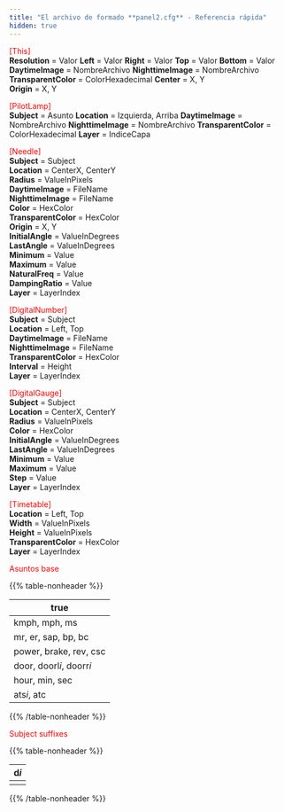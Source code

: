 ```yaml
---
title: "El archivo de formado **panel2.cfg** - Referencia rápida"
hidden: true
---
```


<font color="red">[This]</font>  
**Resolution** = Valor
**Left** = Valor
**Right** = Valor
**Top** = Valor
**Bottom** = Valor
**DaytimeImage** = NombreArchivo
**NighttimeImage** = NombreArchivo
**TransparentColor** = ColorHexadecimal
**Center** = X, Y  
**Origin** = X, Y

<font color="red">[PilotLamp]</font>  
**Subject** = Asunto
**Location** = Izquierda, Arriba
**DaytimeImage** = NombreArchivo
**NighttimeImage** = NombreArchivo
**TransparentColor** = ColorHexadecimal
**Layer** = IndiceCapa

<font color="red">[Needle]</font>  
**Subject** = Subject  
**Location** = CenterX, CenterY  
**Radius** = ValueInPixels  
**DaytimeImage** = FileName  
**NighttimeImage** = FileName  
**Color** = HexColor  
**TransparentColor** = HexColor  
**Origin** = X, Y  
**InitialAngle** = ValueInDegrees  
**LastAngle** = ValueInDegrees  
**Minimum** = Value  
**Maximum** = Value  
**NaturalFreq** = Value  
**DampingRatio** = Value  
**Layer** = LayerIndex

<font color="red">[DigitalNumber]</font>  
**Subject** = Subject  
**Location** = Left, Top  
**DaytimeImage** = FileName  
**NighttimeImage** = FileName  
**TransparentColor** = HexColor  
**Interval** = Height  
**Layer** = LayerIndex

<font color="red">[DigitalGauge]</font>  
**Subject** = Subject  
**Location** = CenterX, CenterY  
**Radius** = ValueInPixels  
**Color** = HexColor  
**InitialAngle** = ValueInDegrees  
**LastAngle** = ValueInDegrees  
**Minimum** = Value  
**Maximum** = Value  
**Step** = Value  
**Layer** = LayerIndex

<font color="red">[Timetable]</font>  
**Location** = Left, Top  
**Width** = ValueInPixels  
**Height** = ValueInPixels  
**TransparentColor** = HexColor  
**Layer** = LayerIndex

<font color="red">Asuntos base</font>

{{% table-nonheader %}}

| true                     |
| ------------------------ |
| kmph, mph, ms            |
| mr, er, sap, bp, bc      |
| power, brake, rev, csc   |
| door, doorl*i*, doorr*i* |
| hour, min, sec           |
| ats*i*, atc              |

{{% /table-nonheader %}}

<font color="red">Subject suffixes</font>

{{% table-nonheader %}}

| d*i* |
| ---- |
|      |

{{% /table-nonheader %}}